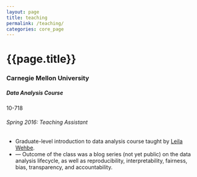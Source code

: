 ```yaml
---
layout: page
title: teaching
permalink: /teaching/
categories: core_page
---
```


<h1>{{page.title}}</h1>


<h3 class="mt-4">Carnegie Mellon University</h3>

<div class="card mt-3">
  <div class="p-3">
    <div class="row">
      <div class="col-sm-10">
        <h5 class="font-weight-bold">Data Analysis Course</h5>
      </div>
      <div class="col-sm-2 text-left text-sm-right">
        <span class="badge font-weight-bold danger-color-dark text-uppercase align-middle">
            10-718
        </span>
      </div>
    </div>
    <h6 class="font-italic mt-2 mt-sm-0">Spring 2016: Teaching Assistant</h6>
    <ul class="card-text font-weight-light list-group list-group-flush">
      <li class="list-group-item">Graduate-level introduction to data analysis course taught by <a href="https://www.cs.cmu.edu/~lwehbe/">Leila Wehbe</a>.</li>
      <li class="list-group-item">— Outcome of the class was a blog series (not yet public) on the data analysis lifecycle, as well as reproducibility, interpretability, fairness, bias, transparency, and accountability.</li>
    </ul>
  </div>
</div>